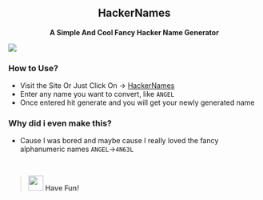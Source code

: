 <h2 align="center">HackerNames</h2>
<p align="center"><b>A Simple And Cool Fancy Hacker Name Generator</b></p>
<kbd><img src="https://cdn.discordapp.com/attachments/813340895054397452/946778977924685944/unknown.png"></kbd>

<h3>How to Use?</h3>

- Visit the Site Or Just Click On -> [HackerNames](https://secretsx.github.io/HackerNames)
- Enter any name you want to convert, like `ANGEL`
- Once entered hit generate and you will get your newly generated name

<h3>Why did i even make this?</h3>

- Cause I was bored and maybe cause I really loved the fancy alphanumeric names `ANGEL`->`4N63L`

<br>

> <img src="https://images-ext-2.discordapp.net/external/xkx2jyHh-6u8tzQkCaWz-RuOIujCuB1zLNTuFaICDoQ/https/emoji.gg/assets/emoji/8895-kenahappy.png" width=30px> **Have Fun!**
